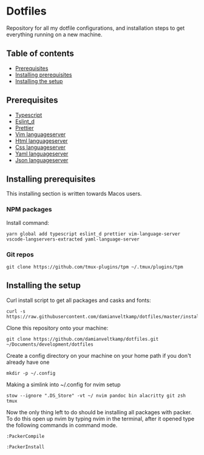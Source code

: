 # Dotfiles

Repository for all my dotfile configurations, and installation steps to get everything running on a new machine.

## Table of contents

- [Prerequisites](#prerequisites)
- [Installing prerequisites](#installing-prerequisites)
- [Installing the setup](#installing-the-setup)

## Prerequisites

- [Typescript](https://www.npmjs.com/package/typescript)
- [Eslint_d](https://www.npmjs.com/package/eslint_d)
- [Prettier](https://prettier.io/docs/en/install.html)
- [Vim languageserver](https://github.com/iamcco/vim-language-server)
- [Html languageserver](https://github.com/vscode-langservers/vscode-html-languageserver-bin)
- [Css languageserver](https://github.com/vscode-langservers/vscode-css-languageserver-bin)
- [Yaml languageserver](https://github.com/redhat-developer/yaml-language-server)
- [Json languageserver](https://github.com/vscode-langservers/vscode-json-languageserver)

## Installing prerequisites

This installing section is written towards Macos users.

### NPM packages

Install command:

```
yarn global add typescript eslint_d prettier vim-language-server vscode-langservers-extracted yaml-language-server
```

### Git repos

```
git clone https://github.com/tmux-plugins/tpm ~/.tmux/plugins/tpm
```

## Installing the setup

Curl install script to get all packages and casks and fonts:

```
curl -s https://raw.githubusercontent.com/damianveltkamp/dotfiles/master/install.sh
```

Clone this repository onto your machine:

```
git clone https://github.com/damianveltkamp/dotfiles.git ~/Documents/development/dotfiles
```

Create a config directory on your machine on your home path if you don't already have one

```
mkdir -p ~/.config
```

Making a simlink into ~/.config for nvim setup

```
stow --ignore ".DS_Store" -vt ~/ nvim pandoc bin alacritty git zsh tmux
```

Now the only thing left to do should be installing all packages with packer.
To do this open up nvim by typing nvim in the terminal, after it opened type the following commands
in command mode.

```
:PackerCompile
```

```
:PackerInstall
```
